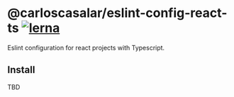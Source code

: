 # @carloscasalar/eslint-config-react-ts [![lerna](https://img.shields.io/badge/maintained%20with-lerna-cc00ff.svg)](https://lerna.js.org/)

Eslint configuration for react projects with Typescript.

## Install 

TBD